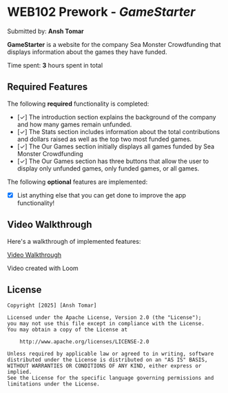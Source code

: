 # WEB102 Prework - *GameStarter*

Submitted by: **Ansh Tomar**

**GameStarter** is a website for the company Sea Monster Crowdfunding that displays information about the games they have funded.

Time spent: **3** hours spent in total

## Required Features

The following **required** functionality is completed:

* [✓] The introduction section explains the background of the company and how many games remain unfunded.
* [✓] The Stats section includes information about the total contributions and dollars raised as well as the top two most funded games.
* [✓] The Our Games section initially displays all games funded by Sea Monster Crowdfunding
* [✓] The Our Games section has three buttons that allow the user to display only unfunded games, only funded games, or all games.

The following **optional** features are implemented:

* [X] List anything else that you can get done to improve the app functionality!

## Video Walkthrough

Here's a walkthrough of implemented features:

[Video Walkthrough](https://www.loom.com/share/3fdec06721d246e88bf587f5984d34d9?sid=514c5673-6a21-40b5-b356-c91c144efa79)

Video created with Loom

## License

    Copyright [2025] [Ansh Tomar]

    Licensed under the Apache License, Version 2.0 (the "License");
    you may not use this file except in compliance with the License.
    You may obtain a copy of the License at

        http://www.apache.org/licenses/LICENSE-2.0

    Unless required by applicable law or agreed to in writing, software
    distributed under the License is distributed on an "AS IS" BASIS,
    WITHOUT WARRANTIES OR CONDITIONS OF ANY KIND, either express or implied.
    See the License for the specific language governing permissions and
    limitations under the License.
